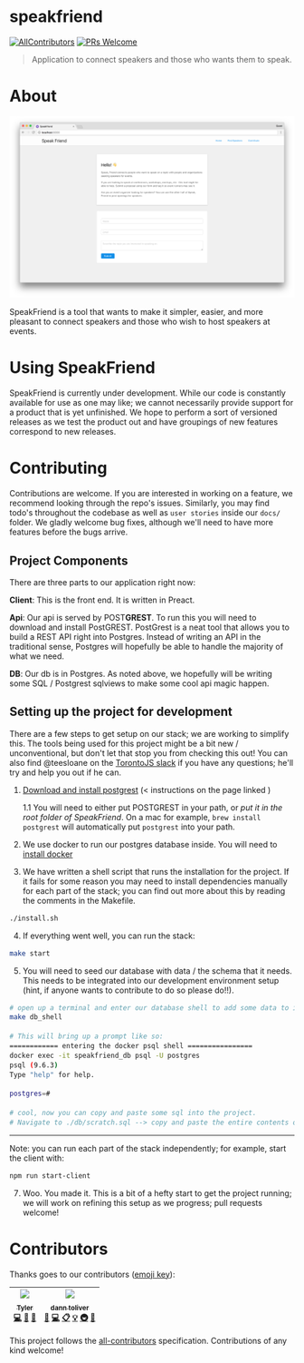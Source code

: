 # speakfriend
[![AllContributors](https://img.shields.io/badge/all_contributors-1-orange.svg?style=flat-square)](#contributors)
[![PRs Welcome](https://img.shields.io/badge/PRs-welcome-brightgreen.svg?style=flat-square)](http://makeapullrequest.com)

> Application to connect speakers and those who wants them to speak.

# About

![](docs/screenshots/screenshot_1.png)

SpeakFriend is a tool that wants to make it simpler, easier, and more pleasant to connect speakers and those who wish to host speakers at events. 

# Using SpeakFriend

SpeakFriend is currently under development. While our code is constantly available for use as one may like; we cannot necessarily provide support for a product that is yet unfinished. We hope to perform a sort of versioned releases as we test the product out and have groupings of new features correspond to new releases.

# Contributing

Contributions are welcome. If you are interested in working on a feature, we recommend looking through the repo's issues. Similarly, you may find todo's throughout the codebase as well as `user stories` inside our `docs/` folder. We gladly welcome bug fixes, although we'll need to have more features before the bugs arrive. 

## Project Components

There are three parts to our application right now:

**Client**: This is the front end. It is written in Preact. 

**Api**: Our api is served by POST**GREST**. To run this you will need to download and install PostGREST. PostGrest is a neat tool that allows you to build a REST API right into Postgres. Instead of writing an API in the traditional sense, Postgres will hopefully be able to handle the majority of what we need. 

**DB**: Our db is in Postgres. As noted above, we hopefully will be writing some SQL / Postgrest sqlviews to make some cool api magic happen. 

## Setting up the project for development

There are a few steps to get setup on our stack; we are working to simplify this. The tools being used for this project might be a bit new / unconventional, but don't let that stop you from checking this out! You can also find @teesloane on the [TorontoJS slack](http://slack.torontojs.com/) if you have any questions; he'll try and help you out if he can.


1. [Download and install postgrest](https://postgrest.com/en/v4.1/install.html) (< instructions on the page linked )
  
    1.1 You will need to either put POSTGREST in your path, or _put it in the root folder of *SpeakFriend*_. On a mac for example, `brew install postgrest` will automatically put `postgrest` into your path.

2. We use docker to run our postgres database inside. You will need to [install docker](https://docs.docker.com/engine/installation/#supported-platforms) 

3. We have written a shell script that runs the installation for the project. If it fails for some reason you may need to install dependencies manually for each part of the stack; you can find out more about this by reading the comments in the Makefile. 

```sh
./install.sh
```

4. If everything went well, you can run the stack:

```sh
make start
```

5. You will need to seed our database with data / the schema that it needs. This needs to be integrated into our development environment setup (hint, if anyone wants to contribute to do so please do!!).

```sh
# open up a terminal and enter our database shell to add some data to it. 
make db_shell

# This will bring up a prompt like so:
============ entering the docker psql shell ================
docker exec -it speakfriend_db psql -U postgres
psql (9.6.3)
Type "help" for help.

postgres=#

# cool, now you can copy and paste some sql into the project. 
# Navigate to ./db/scratch.sql --> copy and paste the entire contents of that file into the postgres shell.
```

***

Note: you can run each part of the stack independently; for example, start the client with:

```sh
npm run start-client
```

7. Woo. You made it. This is a bit of a hefty start to get the project running; we will work on refining this setup as we progress; pull requests welcome!

# Contributors

Thanks goes to our contributors ([emoji key](https://github.com/kentcdodds/all-contributors#emoji-key)):

<!-- ALL-CONTRIBUTORS-LIST:START - Do not remove or modify this section -->
| [<img src="https://avatars3.githubusercontent.com/u/12987958?v=3" width="80px;"/><br /><sub>Tyler</sub>](http://tylersloane.com)<br />[💻](https://github.com/speakfriend/speakfriend/commits?author=teesloane "Code") [📖](https://github.com/speakfriend/speakfriend/commits?author=teesloane "Documentation") [🔧](#tool-teesloane "Tools") | [<img src="https://avatars0.githubusercontent.com/u/757976?v=3" width="80px;"/><br /><sub>dann toliver</sub>](https://github.com/dxnn)<br />[💬](#question-dxnn "Answering Questions") [💻](https://github.com/speakfriend/speakfriend/commits?author=dxnn "Code") [📋](#eventOrganizing-dxnn "Event Organizing") [💡](#example-dxnn "Examples") [🚇](#infra-dxnn "Infrastructure (Hosting, Build-Tools, etc)") [👀](#review-dxnn "Reviewed Pull Requests") |
| :---: | :---: |
<!-- ALL-CONTRIBUTORS-LIST:END -->

This project follows the [all-contributors](https://github.com/kentcdodds/all-contributors) specification. Contributions of any kind welcome!
